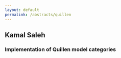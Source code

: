 ```yaml
---
layout: default
permalink: /abstracts/quillen
---
```


## Kamal Saleh

### Implementation of Quillen model categories

